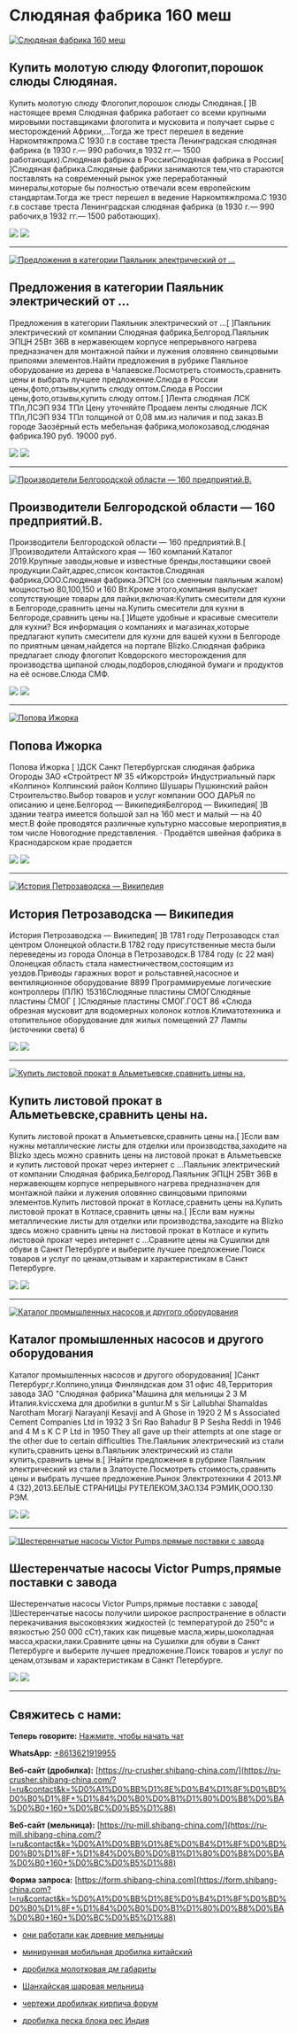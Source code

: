 # Слюдяная фабрика 160 меш

<a href="https://swt.shibang-china.com/?l=ru&img&k=%D0%A1%D0%BB%D1%8E%D0%B4%D1%8F%D0%BD%D0%B0%D1%8F+%D1%84%D0%B0%D0%B1%D1%80%D0%B8%D0%BA%D0%B0+160+%D0%BC%D0%B5%D1%88" target="_blank">![Слюдяная фабрика 160 меш](http://static.shibang-china.com/all-800x300/867.jpg)</a>

## Купить молотую слюду Флогопит,порошок слюды Слюдяная.
Купить молотую слюду Флогопит,порошок слюды Слюдяная.[ ]В настоящее время Слюдяная фабрика работает со всеми крупными мировыми поставщиками флогопита и мусковита и получает сырье с месторождений Африки,…Тогда же трест перешел в ведение Наркомтяжпрома.С 1930 г.в составе треста Ленинградская слюдяная фабрика (в 1930 г.— 990 рабочих,в 1932 гг.— 1500 работающих).Слюдяная фабрика в РоссииСлюдяная фабрика в России[ ]Слюдяная фабрика.Слюдяные фабрики занимаются тем,что стараются поставлять на современный рынок уже переработанный минералы,которые бы полностью отвечали всем европейским стандартам.Тогда же трест перешел в ведение Наркомтяжпрома.С 1930 г.в составе треста Ленинградская слюдяная фабрика (в 1930 г.— 990 рабочих,в 1932 гг.— 1500 работающих).


<a href="https://whatsapp.shibangsoft.com/WhatsApp.php" target="_blank" title="WhatsApp">![](http://static.shibang-china.com/icon/whatsapp.png)</a> <a href="https://swt.shibang-china.com/?l=ru&icon&k=%D0%A1%D0%BB%D1%8E%D0%B4%D1%8F%D0%BD%D0%B0%D1%8F+%D1%84%D0%B0%D0%B1%D1%80%D0%B8%D0%BA%D0%B0+160+%D0%BC%D0%B5%D1%88" target="_blank">![](http://static.shibang-china.com/icon/chat-ru.png)</a>

---

<a href="https://swt.shibang-china.com/?l=ru&img&k=%D0%A1%D0%BB%D1%8E%D0%B4%D1%8F%D0%BD%D0%B0%D1%8F+%D1%84%D0%B0%D0%B1%D1%80%D0%B8%D0%BA%D0%B0+160+%D0%BC%D0%B5%D1%88" target="_blank">![Предложения в категории Паяльник электрический от …](http://static.shibang-china.com/all-800x300/179.jpg)</a>

## Предложения в категории Паяльник электрический от …
Предложения в категории Паяльник электрический от …[ ]Паяльник электрический от компании Слюдяная фабрика,Белгород.Паяльник ЭПЦН 25Вт 36В в нержавеющем корпусе непрерывного нагрева предназначен для монтажной пайки и лужения оловянно свинцовыми припоями элементов.Найти предложения в рубрике Паяльное оборудование из дерева в Чапаевске.Посмотреть стоимость,сравнить цены и выбрать лучшее предложение.Слюда в России цены,фото,отзывы,купить слюду оптом.Слюда в России цены,фото,отзывы,купить слюду оптом.[ ]Лента слюдяная ЛСК ТПл,ЛСЭП 934 ТПл Цену уточняйте Продаем ленты слюдяные ЛСК ТПл,ЛСЭП 934 ТПл толщиной от 0,08 мм.из наличия и под заказ.В городе Заозёрный есть мебельная фабрика,молокозавод,слюдяная фабрика.190 руб. 19000 руб.


<a href="https://whatsapp.shibangsoft.com/WhatsApp.php" target="_blank" title="WhatsApp">![](http://static.shibang-china.com/icon/whatsapp.png)</a> <a href="https://swt.shibang-china.com/?l=ru&icon&k=%D0%A1%D0%BB%D1%8E%D0%B4%D1%8F%D0%BD%D0%B0%D1%8F+%D1%84%D0%B0%D0%B1%D1%80%D0%B8%D0%BA%D0%B0+160+%D0%BC%D0%B5%D1%88" target="_blank">![](http://static.shibang-china.com/icon/chat-ru.png)</a>

---

<a href="https://swt.shibang-china.com/?l=ru&img&k=%D0%A1%D0%BB%D1%8E%D0%B4%D1%8F%D0%BD%D0%B0%D1%8F+%D1%84%D0%B0%D0%B1%D1%80%D0%B8%D0%BA%D0%B0+160+%D0%BC%D0%B5%D1%88" target="_blank">![Производители Белгородской области — 160 предприятий.В.](http://static.shibang-china.com/all-800x300/552.jpg)</a>

## Производители Белгородской области — 160 предприятий.В.
Производители Белгородской области — 160 предприятий.В.[ ]Производители Алтайского края — 160 компаний.Каталог 2019.Крупные заводы,новые и известные бренды,поставщики своей продукции.Сайт,адрес,список контактов.Слюдяная фабрика,ООО.Слюдяная фабрика.ЭПСН (со сменным паяльным жалом) мощностью 80,100,150 и 160 Вт.Кроме этого,компания выпускает сопутствующие товары для пайки,включая:Купить смесители для кухни в Белгороде,сравнить цены на.Купить смесители для кухни в Белгороде,сравнить цены на.[ ]Ищете удобные и красивые смесители для кухни? Вся информация о компаниях и магазинах,которые предлагают купить смесители для кухни для вашей кухни в Белгороде по приятным ценам,найдется на портале Blizko.Слюдяная фабрика предлагает слюду флогопит Ковдорского месторождения для производства щипаной слюды,подборов,слюдяной бумаги и продуктов на её основе.Слюда СМФ.


<a href="https://whatsapp.shibangsoft.com/WhatsApp.php" target="_blank" title="WhatsApp">![](http://static.shibang-china.com/icon/whatsapp.png)</a> <a href="https://swt.shibang-china.com/?l=ru&icon&k=%D0%A1%D0%BB%D1%8E%D0%B4%D1%8F%D0%BD%D0%B0%D1%8F+%D1%84%D0%B0%D0%B1%D1%80%D0%B8%D0%BA%D0%B0+160+%D0%BC%D0%B5%D1%88" target="_blank">![](http://static.shibang-china.com/icon/chat-ru.png)</a>

---

<a href="https://swt.shibang-china.com/?l=ru&img&k=%D0%A1%D0%BB%D1%8E%D0%B4%D1%8F%D0%BD%D0%B0%D1%8F+%D1%84%D0%B0%D0%B1%D1%80%D0%B8%D0%BA%D0%B0+160+%D0%BC%D0%B5%D1%88" target="_blank">![Попова Ижорка](http://static.shibang-china.com/all-800x300/40.jpg)</a>

## Попова Ижорка
Попова Ижорка [ ]ДСК Санкт Петербургская слюдяная фабрика Огороды ЗАО &#171;Стройтрест № 35 &#171;Ижорстрой&#187; Индустриальный парк &#171;Колпино&#187; Колпинский район Колпино Шушары Пушкинский район Строительство.Выбор товаров и услуг компании ООО ДАРЬЯ по описанию и цене.Белгород — ВикипедияБелгород — Википедия[ ]В здании театра имеется большой зал на 160 мест и малый — на 40 мест.В фойе проводятся различные культурно массовые мероприятия,в том числе Новогодние представления.&nbsp;&#0183;&#32;Продаётся швейная фабрика в Краснодарском крае продается


<a href="https://whatsapp.shibangsoft.com/WhatsApp.php" target="_blank" title="WhatsApp">![](http://static.shibang-china.com/icon/whatsapp.png)</a> <a href="https://swt.shibang-china.com/?l=ru&icon&k=%D0%A1%D0%BB%D1%8E%D0%B4%D1%8F%D0%BD%D0%B0%D1%8F+%D1%84%D0%B0%D0%B1%D1%80%D0%B8%D0%BA%D0%B0+160+%D0%BC%D0%B5%D1%88" target="_blank">![](http://static.shibang-china.com/icon/chat-ru.png)</a>

---

<a href="https://swt.shibang-china.com/?l=ru&img&k=%D0%A1%D0%BB%D1%8E%D0%B4%D1%8F%D0%BD%D0%B0%D1%8F+%D1%84%D0%B0%D0%B1%D1%80%D0%B8%D0%BA%D0%B0+160+%D0%BC%D0%B5%D1%88" target="_blank">![История Петрозаводска — Википедия](http://static.shibang-china.com/all-800x300/867.jpg)</a>

## История Петрозаводска — Википедия
История Петрозаводска — Википедия[ ]В 1781 году Петрозаводск стал центром Олонецкой области.В 1782 году присутственные места были переведены из города Олонца в Петрозаводск.В 1784 году (с 22 мая) Олонецкая область стала наместничеством,состоящим из уездов.Приводы гаражных ворот и рольставней,насосное и вентиляционное оборудование 8899 Программируемые логические контроллеры (ПЛК) 15316Слюдяные пластины СМОГСлюдяные пластины СМОГ [ ]Слюдяные пластины СМОГ.ГОСТ 86 &#171;Слюда обрезная мусковит для водомерных колонок котлов.Климатотехника и отопительное оборудование для жилых помещений 27 Лампы (источники света) 6


<a href="https://whatsapp.shibangsoft.com/WhatsApp.php" target="_blank" title="WhatsApp">![](http://static.shibang-china.com/icon/whatsapp.png)</a> <a href="https://swt.shibang-china.com/?l=ru&icon&k=%D0%A1%D0%BB%D1%8E%D0%B4%D1%8F%D0%BD%D0%B0%D1%8F+%D1%84%D0%B0%D0%B1%D1%80%D0%B8%D0%BA%D0%B0+160+%D0%BC%D0%B5%D1%88" target="_blank">![](http://static.shibang-china.com/icon/chat-ru.png)</a>

---

<a href="https://swt.shibang-china.com/?l=ru&img&k=%D0%A1%D0%BB%D1%8E%D0%B4%D1%8F%D0%BD%D0%B0%D1%8F+%D1%84%D0%B0%D0%B1%D1%80%D0%B8%D0%BA%D0%B0+160+%D0%BC%D0%B5%D1%88" target="_blank">![Купить листовой прокат в Альметьевске,сравнить цены на.](http://static.shibang-china.com/all-800x300/1465.jpg)</a>

## Купить листовой прокат в Альметьевске,сравнить цены на.
Купить листовой прокат в Альметьевске,сравнить цены на.[ ]Если вам нужны металлические листы для отделки или производства,заходите на Blizko здесь можно сравнить цены на листовой прокат в Альметьевске и купить листовой прокат через интернет с …Паяльник электрический от компании Слюдяная фабрика,Белгород.Паяльник ЭПЦН 25Вт 36В в нержавеющем корпусе непрерывного нагрева предназначен для монтажной пайки и лужения оловянно свинцовыми припоями элементов.Купить листовой прокат в Котласе,сравнить цены на.Купить листовой прокат в Котласе,сравнить цены на.[ ]Если вам нужны металлические листы для отделки или производства,заходите на Blizko здесь можно сравнить цены на листовой прокат в Котласе и купить листовой прокат через интернет с …Сравните цены на Сушилки для обуви в Санкт Петербурге и выберите лучшее предложение.Поиск товаров и услуг по ценам,отзывам и характеристикам в Санкт Петербурге.


<a href="https://whatsapp.shibangsoft.com/WhatsApp.php" target="_blank" title="WhatsApp">![](http://static.shibang-china.com/icon/whatsapp.png)</a> <a href="https://swt.shibang-china.com/?l=ru&icon&k=%D0%A1%D0%BB%D1%8E%D0%B4%D1%8F%D0%BD%D0%B0%D1%8F+%D1%84%D0%B0%D0%B1%D1%80%D0%B8%D0%BA%D0%B0+160+%D0%BC%D0%B5%D1%88" target="_blank">![](http://static.shibang-china.com/icon/chat-ru.png)</a>

---

<a href="https://swt.shibang-china.com/?l=ru&img&k=%D0%A1%D0%BB%D1%8E%D0%B4%D1%8F%D0%BD%D0%B0%D1%8F+%D1%84%D0%B0%D0%B1%D1%80%D0%B8%D0%BA%D0%B0+160+%D0%BC%D0%B5%D1%88" target="_blank">![Каталог промышленных насосов и другого оборудования](http://static.shibang-china.com/all-800x300/1159.jpg)</a>

## Каталог промышленных насосов и другого оборудования
Каталог промышленных насосов и другого оборудования[ ]Санкт Петербург,г.Колпино,улица Финляндская дом 31 офис 48,Территория завода ЗАО &quot;Слюдяная фабрика&quot;Машина для мельницы 2 3 M Италия.kvicсхема для дробилки в guntur.M s Sir Lallubhai Shamaldas Narotham Morarji Narayanji Kesavji and A Ghose in 1920 2 M s Associated Cement Companies Ltd in 1932 3 Sri Rao Bahadur B P Sesha Reddi in 1946 and 4 M s K C P Ltd in 1950 They all gave up their attempts at one stage or the other due to certain difficulties The.Паяльник электрический из стали купить,сравнить цены в.Паяльник электрический из стали купить,сравнить цены в.[ ]Найти предложения в рубрике Паяльник электрический из стали в Златоусте.Посмотреть стоимость,сравнить цены и выбрать лучшее предложение.Рынок Электротехники 4 2013.№ 4 (32),2013.БЕЛЫЕ СТРАНИЦЫ РУТЕЛЕКОМ,ЗАО.134 РЭМИК,ООО.130 РЭМ.


<a href="https://whatsapp.shibangsoft.com/WhatsApp.php" target="_blank" title="WhatsApp">![](http://static.shibang-china.com/icon/whatsapp.png)</a> <a href="https://swt.shibang-china.com/?l=ru&icon&k=%D0%A1%D0%BB%D1%8E%D0%B4%D1%8F%D0%BD%D0%B0%D1%8F+%D1%84%D0%B0%D0%B1%D1%80%D0%B8%D0%BA%D0%B0+160+%D0%BC%D0%B5%D1%88" target="_blank">![](http://static.shibang-china.com/icon/chat-ru.png)</a>

---

<a href="https://swt.shibang-china.com/?l=ru&img&k=%D0%A1%D0%BB%D1%8E%D0%B4%D1%8F%D0%BD%D0%B0%D1%8F+%D1%84%D0%B0%D0%B1%D1%80%D0%B8%D0%BA%D0%B0+160+%D0%BC%D0%B5%D1%88" target="_blank">![Шестеренчатые насосы Victor Pumps,прямые поставки с завода](http://static.shibang-china.com/all-800x300/832.jpg)</a>

## Шестеренчатые насосы Victor Pumps,прямые поставки с завода
Шестеренчатые насосы Victor Pumps,прямые поставки с завода[ ]Шестеренчатые насосы получили широкое распространение в области перекачивания высоковязких жидкостей (с температурой до 250&#176;c и вязкостью 250 000 сСт),таких как пищевые масла,жиры,шоколадная масса,краски,лаки.Сравните цены на Сушилки для обуви в Санкт Петербурге и выберите лучшее предложение.Поиск товаров и услуг по ценам,отзывам и характеристикам в Санкт Петербурге.

<a href="https://whatsapp.shibangsoft.com/WhatsApp.php" target="_blank" title="WhatsApp">![](http://static.shibang-china.com/icon/whatsapp.png)</a> <a href="https://swt.shibang-china.com/?l=ru&icon&k=%D0%A1%D0%BB%D1%8E%D0%B4%D1%8F%D0%BD%D0%B0%D1%8F+%D1%84%D0%B0%D0%B1%D1%80%D0%B8%D0%BA%D0%B0+160+%D0%BC%D0%B5%D1%88" target="_blank">![](http://static.shibang-china.com/icon/chat-ru.png)</a>

---
## Свяжитесь с нами:

**Теперь говорите:** [Нажмите, чтобы начать чат](https://swt.shibang-china.com?l=ru&contact&k=%D0%A1%D0%BB%D1%8E%D0%B4%D1%8F%D0%BD%D0%B0%D1%8F+%D1%84%D0%B0%D0%B1%D1%80%D0%B8%D0%BA%D0%B0+160+%D0%BC%D0%B5%D1%88)

**WhatsApp:**  [+8613621919955](https://whatsapp.shibangsoft.com/WhatsApp.php)

**Веб-сайт (дробилка):** [https://ru-crusher.shibang-china.com/](https://ru-crusher.shibang-china.com/?l=ru&contact&k=%D0%A1%D0%BB%D1%8E%D0%B4%D1%8F%D0%BD%D0%B0%D1%8F+%D1%84%D0%B0%D0%B1%D1%80%D0%B8%D0%BA%D0%B0+160+%D0%BC%D0%B5%D1%88)

**Веб-сайт (мельница):** [https://ru-mill.shibang-china.com/](https://ru-mill.shibang-china.com/?l=ru&contact&k=%D0%A1%D0%BB%D1%8E%D0%B4%D1%8F%D0%BD%D0%B0%D1%8F+%D1%84%D0%B0%D0%B1%D1%80%D0%B8%D0%BA%D0%B0+160+%D0%BC%D0%B5%D1%88)

**Форма запроса:** [https://form.shibang-china.com](https://form.shibang-china.com?l=ru&contact&k=%D0%A1%D0%BB%D1%8E%D0%B4%D1%8F%D0%BD%D0%B0%D1%8F+%D1%84%D0%B0%D0%B1%D1%80%D0%B8%D0%BA%D0%B0+160+%D0%BC%D0%B5%D1%88)

* [они работали как древние мельницы](../120/%D0%BE%D0%BD%D0%B8%20%D1%80%D0%B0%D0%B1%D0%BE%D1%82%D0%B0%D0%BB%D0%B8%20%D0%BA%D0%B0%D0%BA%20%D0%B4%D1%80%D0%B5%D0%B2%D0%BD%D0%B8%D0%B5%20%D0%BC%D0%B5%D0%BB%D1%8C%D0%BD%D0%B8%D1%86%D1%8B.md)

* [минирунная мобильная дробилка китайский](../116/%D0%BC%D0%B8%D0%BD%D0%B8%D1%80%D1%83%D0%BD%D0%BD%D0%B0%D1%8F%20%D0%BC%D0%BE%D0%B1%D0%B8%D0%BB%D1%8C%D0%BD%D0%B0%D1%8F%20%D0%B4%D1%80%D0%BE%D0%B1%D0%B8%D0%BB%D0%BA%D0%B0%20%D0%BA%D0%B8%D1%82%D0%B0%D0%B9%D1%81%D0%BA%D0%B8%D0%B9.md)

* [дробилка молотковая дм габариты](../107/%D0%B4%D1%80%D0%BE%D0%B1%D0%B8%D0%BB%D0%BA%D0%B0%20%D0%BC%D0%BE%D0%BB%D0%BE%D1%82%D0%BA%D0%BE%D0%B2%D0%B0%D1%8F%20%D0%B4%D0%BC%20%D0%B3%D0%B0%D0%B1%D0%B0%D1%80%D0%B8%D1%82%D1%8B.md)

* [Шанхайская шаровая мельница](../115/%D0%A8%D0%B0%D0%BD%D1%85%D0%B0%D0%B9%D1%81%D0%BA%D0%B0%D1%8F%20%D1%88%D0%B0%D1%80%D0%BE%D0%B2%D0%B0%D1%8F%20%D0%BC%D0%B5%D0%BB%D1%8C%D0%BD%D0%B8%D1%86%D0%B0.md)

* [чертежи дробилкак кирпича форум](../109/%D1%87%D0%B5%D1%80%D1%82%D0%B5%D0%B6%D0%B8%20%D0%B4%D1%80%D0%BE%D0%B1%D0%B8%D0%BB%D0%BA%D0%B0%D0%BA%20%D0%BA%D0%B8%D1%80%D0%BF%D0%B8%D1%87%D0%B0%20%D1%84%D0%BE%D1%80%D1%83%D0%BC.md)

* [дробилка песка блока pec Индия](../117/%D0%B4%D1%80%D0%BE%D0%B1%D0%B8%D0%BB%D0%BA%D0%B0%20%D0%BF%D0%B5%D1%81%D0%BA%D0%B0%20%D0%B1%D0%BB%D0%BE%D0%BA%D0%B0%20pec%20%D0%98%D0%BD%D0%B4%D0%B8%D1%8F.md)
